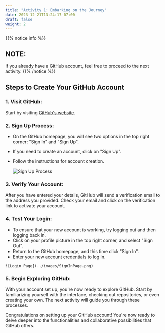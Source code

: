 ```yaml
---
title: "Activity 1: Embarking on the Journey"
date: 2023-12-21T13:24:17-07:00
draft: false
weight: 2
---
```


{{% notice info %}}
## NOTE:
If you already have a GitHub account, feel free to proceed to the next activity.
{{% /notice %}}

## Steps to Create Your GitHub Account

### 1. **Visit GitHub**:
Start by visiting [GitHub's website](https://github.com/).

### 2. **Sign Up Process**:
   - On the GitHub homepage, you will see two options in the top right corner: "Sign In" and "Sign Up". 
   - If you need to create an account, click on "Sign Up".
   - Follow the instructions for account creation.

     ![Sign Up Process](../images/SignupPage.jpg)

### 3. **Verify Your Account**:
After you have entered your details, GitHub will send a verification email to the address you provided. Check your email and click on the verification link to activate your account.

### 4. **Test Your Login**:
   - To ensure that your new account is working, try logging out and then logging back in.
   - Click on your profile picture in the top right corner, and select "Sign Out".
   - Return to the GitHub homepage, and this time click "Sign In".
   - Enter your new account credentials to log in.

    ![Login Page](../images/SignInPage.png)

### 5. **Begin Exploring GitHub**:
With your account set up, you're now ready to explore GitHub. Start by familiarizing yourself with the interface, checking out repositories, or even creating your own. The next activity will guide you through these processes.

Congratulations on setting up your GitHub account! You're now ready to delve deeper into the functionalities and collaborative possibilities that GitHub offers.
